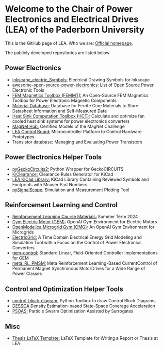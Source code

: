 # Welcome to the Chair of Power Electronics and Electrical Drives (LEA) of the Paderborn University
This is the GitHub page of LEA. Who we are: [Official homepage](https://ei.uni-paderborn.de/lea/).

The publicly developed repositories are listed below. 

## Power Electronics
 * [Inkscape_electric_Symbols:](https://github.com/upb-lea/Inkscape_electric_Symbols) Electrical Drawing Symbols for Inkscape
 * [awesome-open-source-power-electronics:](https://github.com/upb-lea/awesome-open-source-power-electronics) List of Open Source Power Electronic Tools
 * [FEM Magnetics Toolbox (FEMMT):](https://github.com/upb-lea/FEM_Magnetics_Toolbox) An Open-Source FEM Magnetics Toolbox for Power Electronic Magnetic Components
 * [Material Database:](https://github.com/upb-lea/materialdatabase) Database for Ferrite Core Materials to Store Datasheet Information and Self-Measured Data
 * [Heat Sink Computation Toolbox (HCT):](https://github.com/upb-lea/HCT_heat_sink_computation_toolbox) Calculate and optimize fan cooled heat sink systems for power electronics converters
 * [MagNet Hub:](https://github.com/upb-lea/mag-net-hub) Certified Models of the MagNet Challenge
 * [LEA Control Board:](https://github.com/upb-lea/LCB-CCB-01_LEA_Control_Board) Microcontroller Platform to Control Hardware Prototypes
 * [Transistor database:](https://github.com/upb-lea/transistordatabase) Managing and Evaluating Power Transistors

## Power Electronics Helper Tools
 * [pyGeckoCircuits2:](https://github.com/upb-lea/pygeckocircuits2) Python Wrapper for GeckoCIRCUITS
 * [KiClearance:](https://github.com/upb-lea/KiClearance) Clearance Rules Generator for KiCad
 * [LEA KiCad Library:](https://github.com/upb-lea/LEA_KiCad_Library) KiCad Library Containing Reviewed Symbols and Footprints with Mouser Part Numbers 
 * [pySignalScope:](https://github.com/upb-lea/pySignalScope) Simulation and Measurement Plotting Tool


## Reinforcement Learning and Control
 * [Reinforcement Learning Course Materials:](https://github.com/upb-lea/reinforcement_learning_course_materials) Summer Term 2024
 * [Gym Electric Motor (GEM):](https://github.com/upb-lea/gym-electric-motor) OpenAI Gym Environment for Electric Motors
 * [OpenModelica Microgrid Gym (OMG):](https://github.com/upb-lea/openmodelica-microgrid-gym) An OpenAI Gym Environment for Microgrids
 * [ElectricGrid:](https://github.com/upb-lea/ElectricGrid.jl) A Time Domain Electrical Energy Grid Modeling and Simulation Tool with a Focus on the Control of Power Electronics Converters
 * [gem-control:](https://github.com/upb-lea/gem-control) Standard Linear, Field-Oriented Controller Implementations for GEM
 * [meta_RL_PMSM:](https://github.com/upb-lea/meta_RL_PMSM) Meta Reinforcement Learning-Based CurrentControl of Permanent Magnet Synchronous MotorDrives for a Wide Range of Power Classes

## Control and Optimization Helper Tools
 * [control-block-diagram:](https://github.com/upb-lea/control-block-diagram) Python Toolbox to draw Control Block Diagrams
 * [DESSCA](https://github.com/upb-lea/DESSCA) Density Estimation-based State-Space Coverage Acceleration
 * [PSOAS:](https://github.com/upb-lea/PSOAS) Particle Swarm Optimization Assisted by Surrogates

## Misc
 * [Thesis LaTeX Template:](https://github.com/upb-lea/thesis_latex_template) LaTeX Template for Writing a Report or Thesis at LEA
